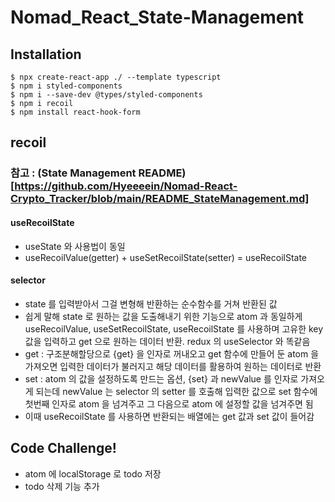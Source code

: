 # Nomad_React_State-Management

## Installation

```
$ npx create-react-app ./ --template typescript
$ npm i styled-components
$ npm i --save-dev @types/styled-components
$ npm i recoil
$ npm install react-hook-form
```

## recoil

### 참고 : (State Management README)[https://github.com/Hyeeeein/Nomad-React-Crypto_Tracker/blob/main/README_StateManagement.md]

#### useRecoilState

- useState 와 사용법이 동일
- useRecoilValue(getter) + useSetRecoilState(setter) = useRecoilState

#### selector

- state 를 입력받아서 그걸 변형해 반환하는 순수함수를 거쳐 반환된 값
- 쉽게 말해 state 로 원하는 값을 도출해내기 위한 기능으로 atom 과 동일하게 useRecoilValue, useSetRecoilState, useRecoilState 를 사용하며 고유한 key 값을 입력하고 get 으로 원하는 데이터 반환. redux 의 useSelector 와 똑같음
- get : 구조분해할당으로 {get} 을 인자로 꺼내오고 get 함수에 만들어 둔 atom 을 가져오면 입력한 데이터가 불러지고 해당 데이터를 활용하여 원하는 데이터로 반환
- set : atom 의 값을 설정하도록 만드는 옵션, {set} 과 newValue 를 인자로 가져오게 되는데 newValue 는 selector 의 setter 를 호출해 입력한 값으로 set 함수에 첫번째 인자로 atom 을 넘겨주고 그 다음으로 atom 에 설정할 값을 넘겨주면 됨
- 이때 useRecoilState 를 사용하면 반환되는 배열에는 get 값과 set 값이 들어감

## Code Challenge!

- atom 에 localStorage 로 todo 저장
- todo 삭제 기능 추가
